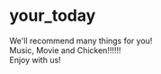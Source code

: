 # your_today

We'll recommend many things for you!<br>
Music, Movie and Chicken!!!!!!<br>
Enjoy with us!